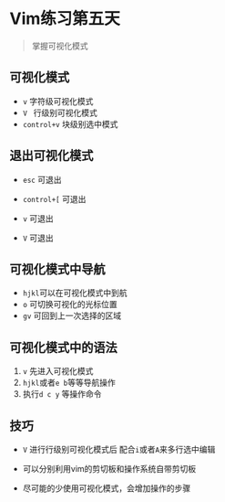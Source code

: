 # Vim练习第五天

> 掌握可视化模式

## 可视化模式 

- `v`  字符级可视化模式
- `V `  行级别可视化模式
- `control+v` 块级别选中模式

## 退出可视化模式

- `esc` 可退出
- `control+[` 可退出
- `v` 可退出

- `V` 可退出

## 可视化模式中导航

- `hjkl`可以在可视化模式中到航
- `o` 可切换可视化的光标位置
- `gv` 可回到上一次选择的区域

## 可视化模式中的语法

1. `v` 先进入可视化模式
2. `hjkl`或者`e b`等等导航操作
3. 执行`d c y` 等操作命令

## 技巧

- `V` 进行行级别可视化模式后 配合`i`或者`A`来多行选中编辑
- 可以分别利用vim的剪切板和操作系统自带剪切板

- 尽可能的少使用可视化模式，会增加操作的步骤
